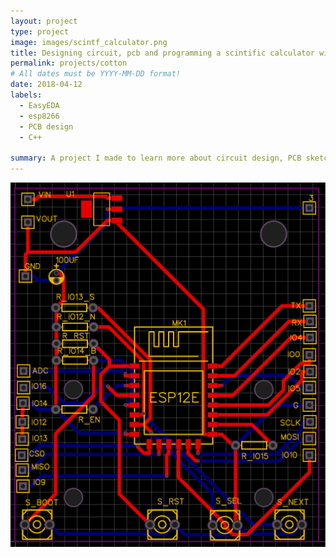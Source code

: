 ```yaml
---
layout: project
type: project
image: images/scintf_calculator.png
title: Designing circuit, pcb and programming a scintific calculator with esp8266 soc
permalink: projects/cotton
# All dates must be YYYY-MM-DD format!
date: 2018-04-12
labels:
  - EasyEDA
  - esp8266
  - PCB design
  - C++

summary: A project I made to learn more about circuit design, PCB sketching and coding with complex mathmatical model 
---
```

<div class="ui small rounded images">
  <img class="ui image" src="../images/scintf_calculator.png">
</div>



